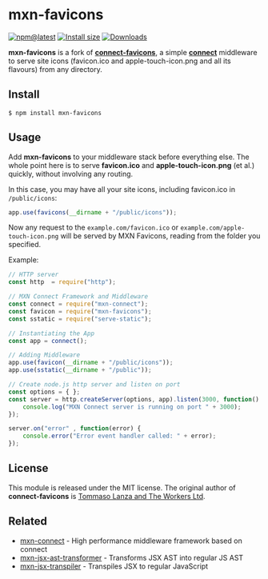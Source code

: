 # mxn-favicons

[![npm@latest](https://badgen.net/npm/v/mxn-favicons)](https://www.npmjs.com/package/mxn-favicons)
[![Install size](https://packagephobia.now.sh/badge?p=mxn-favicons)](https://packagephobia.now.sh/result?p=mxn-favicons)
[![Downloads](https://img.shields.io/npm/dm/mxn-favicons.svg)](https://npmjs.com/package/mxn-favicons)

**mxn-favicons** is a fork of [**connect-favicons**](https://github.com/theworkers/connect-favicons), a simple [**connect**](https://github.com/senchalabs/connect) middleware to serve site icons (favicon.ico and apple-touch-icon.png and all its flavours) from any directory.

## Install

```
$ npm install mxn-favicons
```

## Usage

Add **mxn-favicons** to your middleware stack before everything else. The whole point here is to serve **favicon.ico** and **apple-touch-icon.png** (et al.) quickly, without involving any routing.

In this case, you may have all your site icons, including favicon.ico in `/public/icons`:

```js
app.use(favicons(__dirname + "/public/icons"));
```

Now any request to the `example.com/favicon.ico` or `example.com/apple-touch-icon.png` will be served by MXN Favicons, reading from the folder you specified.

Example:

```js
// HTTP server
const http  = require("http");

// MXN Connect Framework and Middleware
const connect = require("mxn-connect");
const favicon = require("mxn-favicons");
const sstatic = require("serve-static");

// Instantiating the App
const app = connect();

// Adding Middleware
app.use(favicon(__dirname + "/public/icons"));
app.use(sstatic(__dirname + "/public"));

// Create node.js http server and listen on port
const options = { };
const server = http.createServer(options, app).listen(3000, function() {
    console.log("MXN Connect server is running on port " + 3000);
});

server.on("error" , function(error) {
    console.error("Error event handler called: " + error);
});
```

## License

This module is released under the MIT license.
The original author of **connect-favicons** is [Tommaso Lanza and The Workers Ltd](https://github.com/theworkers/connect-favicons).

## Related

- [mxn-connect](https://github.com/ZimNovich/mxn-connect) - High performance middleware framework based on connect
- [mxn-jsx-ast-transformer](https://github.com/ZimNovich/mxn-jsx-ast-transformer) - Transforms JSX AST into regular JS AST
- [mxn-jsx-transpiler](https://github.com/ZimNovich/mxn-jsx-transpiler) - Transpiles JSX to regular JavaScript
